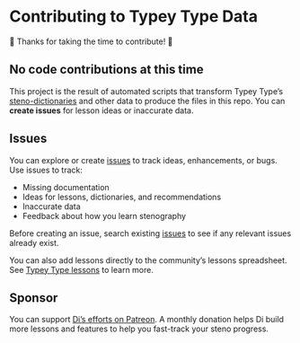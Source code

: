 # Contributing to Typey Type Data

🎉 Thanks for taking the time to contribute! 🎉

## No code contributions at this time

This project is the result of automated scripts that transform Typey Type’s [steno-dictionaries](https://github.com/didoesdigital/steno-dictionaries) and other data to produce the files in this repo. You can **create issues** for lesson ideas or inaccurate data.

## Issues

You can explore or create [issues](https://github.com/didoesdigital/issues) to track ideas, enhancements, or bugs. Use issues to track:

- Missing documentation
- Ideas for lessons, dictionaries, and recommendations
- Inaccurate data
- Feedback about how you learn stenography

Before creating an issue, search existing [issues](https://github.com/didoesdigital/issues) to see if any relevant issues already exist.

You can also add lessons directly to the community’s lessons spreadsheet. See [Typey Type lessons](https://didoesdigital.com/typey-type/lessons) to learn more.

## Sponsor

You can support [Di’s efforts on Patreon](https://www.patreon.com/didoesdigital). A monthly donation helps Di build more lessons and features to help you fast-track your steno progress.

